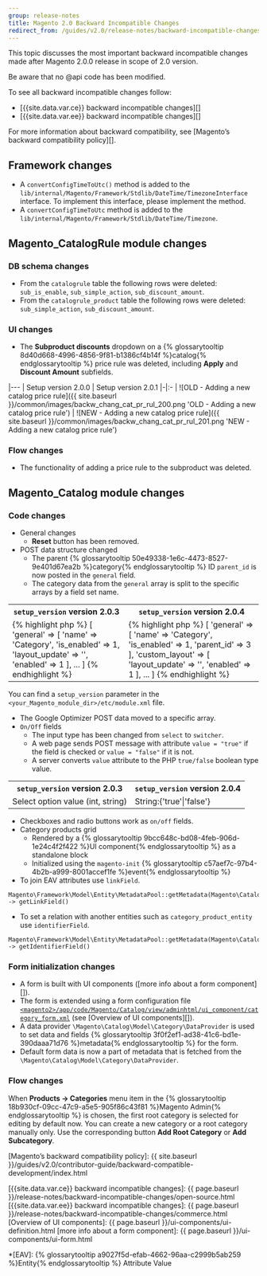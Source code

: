 ```yaml
---
group: release-notes
title: Magento 2.0 Backward Incompatible Changes
redirect_from: /guides/v2.0/release-notes/backward-incompatible-changes.html
---
```


This topic discusses the most important backward incompatible changes made after Magento 2.0.0 release in scope of 2.0 version.

Be aware that no @api code has been modified.

To see all backward incompatible changes follow:

 - [{{site.data.var.ce}} backward incompatible changes][]
 - [{{site.data.var.ee}} backward incompatible changes][]

For more information about backward compatibility, see [Magento’s backward compatibility policy][].

## Framework changes

* A `convertConfigTimeToUtc()` method is added to the `lib/internal/Magento/Framework/Stdlib/DateTime/TimezoneInterface` interface. To implement this interface, please implement the method.
* A `convertConfigTimeToUtc` method is added to the  `lib/internal/Magento/Framework/Stdlib/DateTime/Timezone`.

## Magento_CatalogRule module changes

### DB schema changes

* From the `catalogrule` table the following rows were deleted: `sub_is_enable`, `sub_simple_action`, `sub_discount_amount`.
* From the `catalogrule_product` table the following rows were deleted: `sub_simple_action`, `sub_discount_amount`.

### UI changes

* The **Subproduct discounts** dropdown on a {% glossarytooltip 8d40d668-4996-4856-9f81-b1386cf4b14f %}catalog{% endglossarytooltip %} price rule was deleted, including **Apply** and **Discount Amount** subfields.

|---
| Setup version 2.0.0  | Setup version 2.0.1
|-|:-
| ![OLD - Adding a new catalog price rule]({{ site.baseurl }}/common/images/backw_chang_cat_pr_rul_200.png 'OLD - Adding a new catalog price rule') | ![NEW - Adding a new catalog price rule]({{ site.baseurl }}/common/images/backw_chang_cat_pr_rul_201.png 'NEW - Adding a new catalog price rule')

### Flow changes

* The functionality of adding a price rule to the subproduct was deleted.

## Magento_Catalog module changes

### Code changes

* General changes
  * **Reset** button has been removed.
* POST data structure changed
  * The parent {% glossarytooltip 50e49338-1e6c-4473-8527-9e401d67ea2b %}category{% endglossarytooltip %} ID `parent_id` is now posted in the `general` field.
  * The category data from the `general` array is split to the specific arrays by a field set name.

<table>
  <tr>
    <th><code>setup_version</code> version 2.0.3</th>
    <th><code>setup_version</code> version 2.0.4</th>
  </tr>
  <tr>
    <td>
    {% highlight php %}
    [
        'general' => [
            'name' => 'Category',
            'is_enabled' => 1,
            'layout_update' => '<XML CODE>',
            'enabled' => 1
        ],
        ...
    ]
    {% endhighlight %}
    </td>
    <td>
    {% highlight php %}
    [
        'general' => [
            'name' => 'Category',
            'is_enabled' => 1,
            'parent_id' => 3
        ],
        'custom_layout' => [
            'layout_update' => '<XML CODE>',
            'enabled' => 1
        ],
        ...
    ]
    {% endhighlight %}
    </td>
  </tr>
</table>

You can find a `setup_version` parameter in the `<your_Magento_module_dir>/etc/module.xml` file.

* The Google Optimizer POST data moved to a specific array.
* `On/Off` fields
  * The input type has been changed from `select` to `switcher`.
  * A web page sends POST message with attribute `value = "true"` if the field is checked or `value = "false"` if it is not.
  * A server converts `value` attribute to the PHP `true/false` boolean type value.

<table>
  <tr>
    <th><code>setup_version</code> version 2.0.3</th>
    <th><code>setup_version</code> version 2.0.4</th>
  </tr>
  <tr>
    <td>
    Select option value (int, string)
    </td>
    <td>
    String:{'true'|'false'}
    </td>
  </tr>
</table>

* Checkboxes and radio buttons work as `on/off` fields.
* Category products grid
  * Rendered by a {% glossarytooltip 9bcc648c-bd08-4feb-906d-1e24c4f2f422 %}UI component{% endglossarytooltip %} as a standalone block
  * Initialized using the `magento-init` {% glossarytooltip c57aef7c-97b4-4b2b-a999-8001accef1fe %}event{% endglossarytooltip %}
* To join EAV attributes use `linkField`.

``` php?start_inline=1
Magento\Framework\Model\Entity\MetadataPool::getMetadata(Magento\Catalog\Api\Data\CategoryInterface) -> getLinkField()
```

* To set a relation with another entities such as `category_product_entity` use `identifierField`.

``` php?start_inline=1
Magento\Framework\Model\Entity\MetadataPool::getMetadata(Magento\Catalog\Api\Data\CategoryInterface) -> getIdentifierField()
```

### Form initialization changes

* A form is built with UI components ([more info about a form component][]).
* The form is extended using a form configuration file [`<magento2>/app/code/Magento/Catalog/view/adminhtml/ui_component/category_form.xml`][] (see [Overview of UI components][]).
* A data provider `\Magento\Catalog\Model\Category\DataProvider` is used to set data and fields {% glossarytooltip 3f0f2ef1-ad38-41c6-bd1e-390daaa71d76 %}metadata{% endglossarytooltip %} for the form.
* Default form data is now a part of metadata that is fetched from the `\Magento\Catalog\Model\Category\DataProvider`.

### Flow changes

When **Products -> Categories** menu item in the {% glossarytooltip 18b930cf-09cc-47c9-a5e5-905f86c43f81 %}Magento Admin{% endglossarytooltip %} is chosen, the first root category is selected for editing by default now. You can create a new category or a root category manually only. Use the corresponding button **Add Root Category** or **Add Subcategory**.

<!-- LINK DEFINITIONS -->

[Magento’s backward compatibility policy]: {{ site.baseurl }}/guides/v2.0/contributor-guide/backward-compatible-development/index.html

[`<magento2>/app/code/Magento/Catalog/etc/module.xml`]: {{site.mage2bloburl}}bbc0e893539cad4ee415dd458dece7cd36d44cdc/app/code/Magento/Catalog/etc/module.xml
[`<magento2>/app/code/Magento/Catalog/view/adminhtml/ui_component/category_form.xml`]: {{site.mage2bloburl}}bbc0e893539cad4ee415dd458dece7cd36d44cdc/app/code/Magento/Catalog/view/adminhtml/ui_component/category_form.xml

[{{site.data.var.ce}} backward incompatible changes]: {{ page.baseurl }}/release-notes/backward-incompatible-changes/open-source.html
[{{site.data.var.ee}} backward incompatible changes]: {{ page.baseurl }}/release-notes/backward-incompatible-changes/commerce.html
[Overview of UI components]: {{ page.baseurl }}/ui-components/ui-definition.html
[more info about a form component]: {{ page.baseurl }}/ui-components/ui-form.html

<!-- ABBREVIATIONS -->

*[EAV]: {% glossarytooltip a9027f5d-efab-4662-96aa-c2999b5ab259 %}Entity{% endglossarytooltip %} Attribute Value
